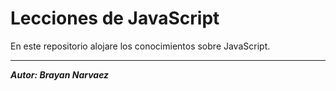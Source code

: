 # Lecciones de JavaScript

En este repositorio alojare los conocimientos sobre JavaScript.

---
***Autor: Brayan Narvaez***